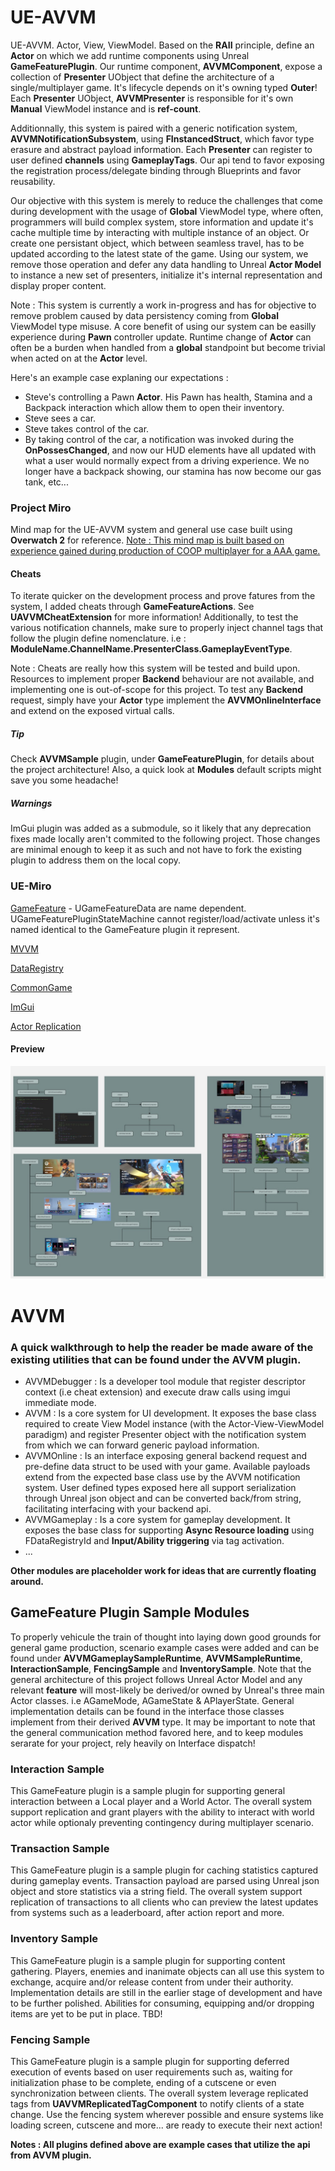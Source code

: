 # UE-AVVM

UE-AVVM. Actor, View, ViewModel. Based on the **RAII** principle, define an **Actor** on which we add runtime components using Unreal **GameFeaturePlugin**. Our runtime component, **AVVMComponent**, expose a collection of **Presenter** UObject that define the architecture of a single/multiplayer game. It's lifecycle depends on it's owning typed **Outer**! Each **Presenter** UObject, **AVVMPresenter** is responsible for it's own **Manual** ViewModel instance and is **ref-count**.

Additionnally, this system is paired with a generic notification system, **AVVMNotificationSubsystem**, using **FInstancedStruct**, which favor type erasure and abstract payload information. Each **Presenter** can register to user defined **channels** using **GameplayTags**. Our api tend to favor exposing the registration process/delegate binding through Blueprints and favor reusability.

Our objective with this system is merely to reduce the challenges that come during development with the usage of **Global** ViewModel type, where often, programmers will build complex system, store information and update it's cache multiple time by interacting with multiple instance of an object. Or create one persistant object, which between seamless travel, has to be updated according to the latest state of the game. Using our system, we remove those operation and defer any data handling to Unreal **Actor Model** to instance a new set of presenters, initialize it's internal representation and display proper content.

Note : This system is currently a work in-progress and has for objective to remove problem caused by data persistency coming from **Global** ViewModel type misuse. A core benefit of using our system can be easilly experience during **Pawn** controller update. Runtime change of **Actor** can often be a burden when handled from a **global** standpoint but become trivial when acted on at the **Actor** level.

Here's an example case explaning our expectations : 

* Steve's controlling a Pawn **Actor**. His Pawn has health, Stamina and a Backpack interaction which allow them to open their inventory.
* Steve sees a car.
* Steve takes control of the car.
* By taking control of the car, a notification was invoked during the **OnPossesChanged**, and now our HUD elements have all updated with what a user would normally expect from a driving experience. We no longer have a backpack showing, our stamina has now become our gas tank, etc... 

### Project Miro

Mind map for the UE-AVVM system and general use case built using **Overwatch 2** for reference. [Note : This mind map is built based on experience gained during production of COOP multiplayer for a AAA game.](https://miro.com/app/board/uXjVI663y_k=/?share_link_id=72860067020)

#### Cheats

To iterate quicker on the development process and prove fatures from the system, I added cheats through **GameFeatureActions**. See **UAVVMCheatExtension** for more information! Additionally, to test the various notification channels, make sure to properly inject channel tags that follow the plugin define nomenclature. i.e : **ModuleName.ChannelName.PresenterClass.GameplayEventType**.

Note : Cheats are really how this system will be tested and build upon. Resources to implement proper **Backend** behaviour are not available, and implementing one is out-of-scope for this project. To test any **Backend** request, simply have your **Actor** type implement the **AVVMOnlineInterface** and extend on the exposed virtual calls.

##### Tip

Check **AVVMSample** plugin, under **GameFeaturePlugin**, for details about the project architecture! Also, a quick look at **Modules** default scripts might save you some headache!

##### Warnings

ImGui plugin was added as a submodule, so it likely that any deprecation fixes made locally aren't commited to the following project. Those changes are minimal enough to keep it as such and not have to fork the existing plugin to address them on the local copy.

### UE-Miro

[GameFeature](https://miro.com/app/board/uXjVI9C3ofk=/?share_link_id=470254566267) - UGameFeatureData are name dependent. UGameFeaturePluginStateMachine cannot register/load/activate unless it's named identical to the GameFeature plugin it represent.

[MVVM](https://miro.com/app/board/uXjVI8PJltw=/?share_link_id=952318299614)

[DataRegistry](https://miro.com/app/board/uXjVI8q9jKI=/)

[CommonGame](https://miro.com/app/board/uXjVI8F91lE=/?share_link_id=765292763899)

[ImGui](https://miro.com/app/board/uXjVI5N81qQ=/?share_link_id=426653642808)

[Actor Replication](https://miro.com/app/board/uXjVIxoRe8E=/?share_link_id=43947381721)

#### Preview

![UE-AVVM](https://github.com/guyllaumedemers/UE-AVVM/blob/master/Content/gitRes/UE-AVVM.jpg)

# AVVM

### A quick walkthrough to help the reader be made aware of the existing utilities that can be found under the AVVM plugin.

 * AVVMDebugger : Is a developer tool module that register descriptor context (i.e cheat extension) and execute draw calls using imgui immediate mode.
 * AVVM : Is a core system for UI development. It exposes the base class required to create View Model instance (with the Actor-View-ViewModel paradigm) and register Presenter object with the notification system from which we can forward generic payload information.
 * AVVMOnline : Is an interface exposing general backend request and pre-define data struct to be used with your game. Available payloads extend from the expected base class use by the AVVM notification system. User defined types exposed here all support serialization through Unreal json object and can be converted back/from string, facilitating interfacing with your backend api.
 * AVVMGameplay : Is a core system for gameplay development. It exposes the base class for supporting **Async Resource loading** using FDataRegistryId and **Input/Ability triggering** via tag activation.
 * ...

**Other modules are placeholder work for ideas that are currently floating around.**

## GameFeature Plugin Sample Modules

To properly vehicule the train of thought into laying down good grounds for general game production, scenario example cases were added and can be found under **AVVMGameplaySampleRuntime**, **AVVMSampleRuntime**, **InteractionSample**, **FencingSample** and **InventorySample**. Note that the general architecture of this project follows Unreal Actor Model and any relevant **feature** will most-likely be derived/or owned by Unreal's three main Actor classes. i.e AGameMode, AGameState & APlayerState. General implementation details can be found in the interface those classes implement from their derived **AVVM** type. It may be important to note that the general communication method favored here, and to keep modules serarate for your project, rely heavily on Interface dispatch!

### Interaction Sample

This GameFeature plugin is a sample plugin for supporting general interaction between a Local player and a World Actor. The overall system support replication and grant players with the ability to interact with world actor while optionaly preventing contingency during multiplayer scenario.

### Transaction Sample

This GameFeature plugin is a sample plugin for caching statistics captured during gameplay events. Transaction payload are parsed using Unreal json object and store statistics via a string field. The overall system support replication of transactions to all clients who can preview the latest updates from systems such as a leaderboard, after action report and more.

### Inventory Sample

This GameFeature plugin is a sample plugin for supporting content gathering. Players, enemies and inanimate objects can all use this system to exchange, acquire and/or release content from under their authority. Implementation details are still in the earlier stage of development and have to be further polished. Abilities for consuming, equipping and/or dropping items are yet to be put in place. TBD!

### Fencing Sample

This GameFeature plugin is a sample plugin for supporting deferred execution of events based on user requirements such as, waiting for initialization phase to be complete, ending of a cutscene or even synchronization between clients. The overall system leverage replicated tags from **UAVVMReplicatedTagComponent** to notify clients of a state change. Use the fencing system wherever possible and ensure systems like loading screen, cutscene and more... are ready to execute their next action!

**Notes : All plugins defined above are example cases that utilize the api from AVVM plugin.**
